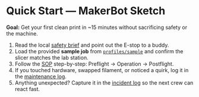 # Quick Start — MakerBot Sketch

**Goal:** Get your first clean print in ~15 minutes without sacrificing safety or the machine.

1. Read the local [safety brief](./safety.md) and point out the E-stop to a buddy.
2. Load the provided **sample job** from [`profiles/sample`](./profiles/sample/) and confirm the slicer matches the lab station.
3. Follow the [SOP](./sop.md) step-by-step: Preflight → Operation → Postflight.
4. If you touched hardware, swapped filament, or noticed a quirk, log it in the [maintenance log](./logs/maintenance-log.csv).
5. Anything unexpected? Capture it in the [incident log](./logs/incident-log.csv) so the next crew can react fast.

